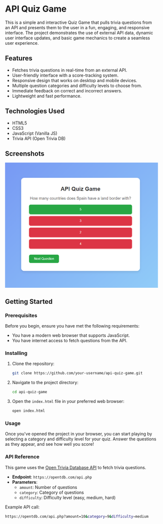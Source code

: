 # API Quiz Game

This is a simple and interactive Quiz Game that pulls trivia questions from an API and presents them to the user in a fun, engaging, and responsive interface. The project demonstrates the use of external API data, dynamic user interface updates, and basic game mechanics to create a seamless user experience.

## Features

- Fetches trivia questions in real-time from an external API.
- User-friendly interface with a score-tracking system.
- Responsive design that works on desktop and mobile devices.
- Multiple question categories and difficulty levels to choose from.
- Immediate feedback on correct and incorrect answers.
- Lightweight and fast performance.

## Technologies Used

- HTML5
- CSS3
- JavaScript (Vanilla JS)
- Trivia API (Open Trivia DB)

## Screenshots

![Screenshot of the API Quiz Game](./Quiz-pic.png)

## Getting Started

### Prerequisites

Before you begin, ensure you have met the following requirements:

- You have a modern web browser that supports JavaScript.
- You have internet access to fetch questions from the API.

### Installing

1. Clone the repository:

    ```bash
    git clone https://github.com/your-username/api-quiz-game.git
    ```

2. Navigate to the project directory:

    ```bash
    cd api-quiz-game
    ```

3. Open the `index.html` file in your preferred web browser:

    ```bash
    open index.html
    ```

### Usage

Once you've opened the project in your browser, you can start playing by selecting a category and difficulty level for your quiz. Answer the questions as they appear, and see how well you score!

### API Reference

This game uses the [Open Trivia Database API](https://opentdb.com/api_config.php) to fetch trivia questions.

- **Endpoint**: `https://opentdb.com/api.php`
- **Parameters**:
  - `amount`: Number of questions
  - `category`: Category of questions
  - `difficulty`: Difficulty level (easy, medium, hard)

Example API call:

```bash
https://opentdb.com/api.php?amount=10&category=9&difficulty=medium

